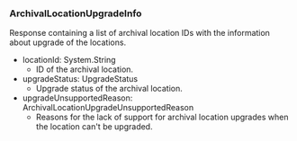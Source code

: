 ### ArchivalLocationUpgradeInfo
Response containing a list of archival location IDs with the information about upgrade of the locations.

- locationId: System.String
  - ID of the archival location.
- upgradeStatus: UpgradeStatus
  - Upgrade status of the archival location.
- upgradeUnsupportedReason: ArchivalLocationUpgradeUnsupportedReason
  - Reasons for the lack of support for archival location upgrades when the location can't be upgraded.
